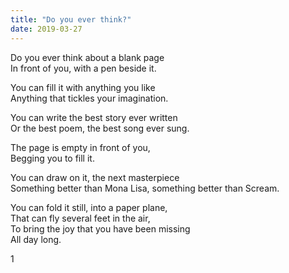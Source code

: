 ```yaml
---
title: "Do you ever think?"
date: 2019-03-27
---
```


Do you ever think about a blank page  
In front of you, with a pen beside it.

You can fill it with anything you like  
Anything that tickles your imagination.

You can write the best story ever written  
Or the best poem, the best song ever sung.

The page is empty in front of you,  
Begging you to fill it.

You can draw on it, the next masterpiece  
Something better than Mona Lisa, something better than Scream.

You can fold it still, into a paper plane,  
That can fly several feet in the air,  
To bring the joy that you have been missing  
All day long.

1
